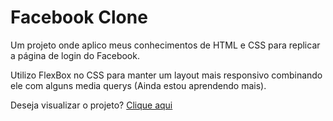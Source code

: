 <h1>Facebook Clone</h1>

<p>Um projeto onde aplico meus conhecimentos de HTML e CSS para replicar a página de login do Facebook.</p>

<p>Utilizo FlexBox no CSS para manter um layout mais responsivo combinando ele com alguns media querys (Ainda estou aprendendo mais).</p>

<p>Deseja visualizar o projeto? <a href="https://codepen.io/euliberato_/pen/qBVKOdP">Clique aqui</a></p>
